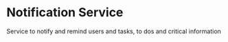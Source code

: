 # Notification Service

Service to notify and remind users and tasks, to dos and critical information